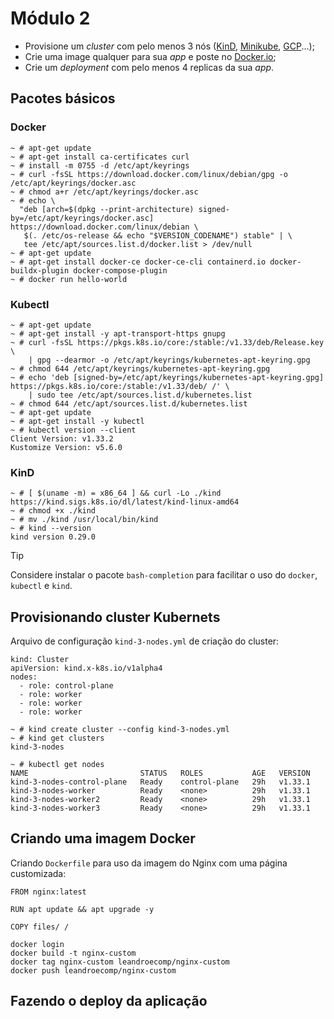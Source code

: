 # Módulo 2

- Provisione um _cluster_ com pelo menos 3 nós ([KinD](https://kind.sigs.k8s.io/), [Minikube](https://minikube.sigs.k8s.io/), [GCP](https://cloud.google.com/)...);
- Crie uma image qualquer para sua _app_ e poste no [Docker.io](https://hub.docker.com/);
- Crie um _deployment_ com pelo menos 4 replicas da sua _app_.

## Pacotes básicos

### Docker
```
~ # apt-get update
~ # apt-get install ca-certificates curl
~ # install -m 0755 -d /etc/apt/keyrings
~ # curl -fsSL https://download.docker.com/linux/debian/gpg -o /etc/apt/keyrings/docker.asc
~ # chmod a+r /etc/apt/keyrings/docker.asc
~ # echo \
  "deb [arch=$(dpkg --print-architecture) signed-by=/etc/apt/keyrings/docker.asc] https://download.docker.com/linux/debian \
   $(. /etc/os-release && echo "$VERSION_CODENAME") stable" | \
   tee /etc/apt/sources.list.d/docker.list > /dev/null
~ # apt-get update
~ # apt-get install docker-ce docker-ce-cli containerd.io docker-buildx-plugin docker-compose-plugin
~ # docker run hello-world
```

### Kubectl

```
~ # apt-get update
~ # apt-get install -y apt-transport-https gnupg
~ # curl -fsSL https://pkgs.k8s.io/core:/stable:/v1.33/deb/Release.key \
    | gpg --dearmor -o /etc/apt/keyrings/kubernetes-apt-keyring.gpg
~ # chmod 644 /etc/apt/keyrings/kubernetes-apt-keyring.gpg
~ # echo 'deb [signed-by=/etc/apt/keyrings/kubernetes-apt-keyring.gpg] https://pkgs.k8s.io/core:/stable:/v1.33/deb/ /' \
    | sudo tee /etc/apt/sources.list.d/kubernetes.list
~ # chmod 644 /etc/apt/sources.list.d/kubernetes.list
~ # apt-get update
~ # apt-get install -y kubectl
~ # kubectl version --client
Client Version: v1.33.2
Kustomize Version: v5.6.0
```

### KinD
```
~ # [ $(uname -m) = x86_64 ] && curl -Lo ./kind https://kind.sigs.k8s.io/dl/latest/kind-linux-amd64 
~ # chmod +x ./kind
~ # mv ./kind /usr/local/bin/kind
~ # kind --version
kind version 0.29.0
```

> [!TIP]
> Considere instalar o pacote `bash-completion` para facilitar o uso do `docker`, `kubectl` e `kind`.

## Provisionando cluster Kubernets

Arquivo de configuração `kind-3-nodes.yml` de criação do cluster:
```
kind: Cluster
apiVersion: kind.x-k8s.io/v1alpha4
nodes:
  - role: control-plane
  - role: worker
  - role: worker
  - role: worker
```

```
~ # kind create cluster --config kind-3-nodes.yml
~ # kind get clusters
kind-3-nodes
```
```
~ # kubectl get nodes
NAME                         STATUS   ROLES           AGE   VERSION
kind-3-nodes-control-plane   Ready    control-plane   29h   v1.33.1
kind-3-nodes-worker          Ready    <none>          29h   v1.33.1
kind-3-nodes-worker2         Ready    <none>          29h   v1.33.1
kind-3-nodes-worker3         Ready    <none>          29h   v1.33.1
```
## Criando uma imagem Docker

Criando `Dockerfile` para uso da imagem do Nginx com uma página customizada:
```
FROM nginx:latest

RUN apt update && apt upgrade -y

COPY files/ /
```
```
docker login
docker build -t nginx-custom
docker tag nginx-custom leandroecomp/nginx-custom
docker push leandroecomp/nginx-custom
```
## Fazendo o deploy da aplicação


